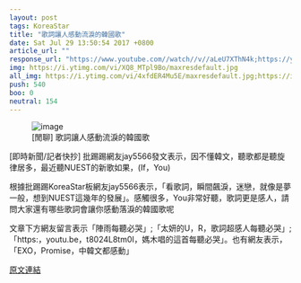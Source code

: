 ```yaml
---
layout: post
tags: KoreaStar
title: "歌詞讓人感動流淚的韓國歌"
date: Sat Jul 29 13:50:54 2017 +0800
article_url: ""
response_url: "https://www.youtube.com//watch//v//aLeU7XThN4k;https://youtu.be//XQ8_MTpl9Bo;https://youtu.be//4xfdER4Mu5E;http://www.bilibili.com//video//av4578492;https://youtu.be//F_y5OvFfqmQ;https://youtu.be//jmzJIHtmy8Q;https://youtu.be//G//zosuVp174//推17微笑花cr:幻聽世界;https://youtu.be//SA7wMWcTFe4;https://youtu.be//InoEV_8OWt0//完全是他們的心路歷程;https://youtu.be//0YWLZHkCvPg;https://www.youtube.com//watch//v//5tDeOFQ9EG0;https://youtu.be//IQBFGHYZpw8;https://youtu.be//jDOUeWS4cRQ//鐘鉉的End//of//a//Day;https://youtu.be//PPcK19kunOA;https://youtu.be//iu5b4rkJyc;https://youtu.be//JRBJNaoVxOU;https://youtu.be//x9x7WGD3qAQ;https://youtu.be//QS_59uXCqHM//超級喜歡這首//畫面歌詞還有旋;https://youtu.be//t8024L8tm0I//媽木唱的這首每聽必哭;https://youtu.be//QS_59uXCqHM;https://youtu.be//IQBFGH;https://youtu.be//IQBFGHYZpw8;https://youtu.be//KMB1gjqcuv8;https://youtu.be//otZHvp9_gus//另推這首//好聽歌詞又動人;https://ez2o.com//3PCqS//配圭賢歌聲很有遺憾感的//七年;https://youtu.be//JyTjIOGz_G0;http://www.bilibili.com//video//av3089537;https://youtu.be//dHlGXFPfYb8;https://youtu.be//FcsZhef6h5Q;https://youtu.be//Zzdj1cwjjRo;https://youtu.be//N9AtWTEH9M8;https://youtu.be//T7KbdfLAF2k;https://youtu.be//vl2_SQOoJkU//Luna蒙面歌王時唱的這首;https://youtu.be//kWAtDe_CDKw;https://youtu.be//83XmeUV7cB0"
img: https://i.ytimg.com/vi/XQ8_MTpl9Bo/maxresdefault.jpg
all_img: https://i.ytimg.com/vi/4xfdER4Mu5E/maxresdefault.jpg;https://i.ytimg.com/vi/F_y5OvFfqmQ/maxresdefault.jpg;https://i.ytimg.com/vi/jmzJIHtmy8Q/maxresdefault.jpg;https://i.ytimg.com/vi/SA7wMWcTFe4/maxresdefault.jpg;https://i.ytimg.com/vi/0YWLZHkCvPg/maxresdefault.jpg;https://i.ytimg.com/vi/IQBFGHYZpw8/maxresdefault.jpg;https://i.ytimg.com/vi/PPcK19kunOA/maxresdefault.jpg;https://i.ytimg.com/vi/JRBJNaoVxOU/maxresdefault.jpg;https://i.ytimg.com/vi/x9x7WGD3qAQ/maxresdefault.jpg;https://i.ytimg.com/vi/QS_59uXCqHM/hqdefault.jpg;https://i.ytimg.com/vi/IQBFGHYZpw8/maxresdefault.jpg;https://i.ytimg.com/vi/JyTjIOGz_G0/maxresdefault.jpg;https://i.ytimg.com/vi/dHlGXFPfYb8/maxresdefault.jpg;https://i.ytimg.com/vi/FcsZhef6h5Q/hqdefault.jpg;https://i.ytimg.com/vi/Zzdj1cwjjRo/hqdefault.jpg;https://i.ytimg.com/vi/N9AtWTEH9M8/maxresdefault.jpg;https://i.ytimg.com/vi/T7KbdfLAF2k/maxresdefault.jpg;https://i.ytimg.com/vi/kWAtDe_CDKw/maxresdefault.jpg;https://i.ytimg.com/vi/83XmeUV7cB0/maxresdefault.jpg
push: 540
boo: 0
neutral: 154
---
```


<figure>
<img src="https://i.ytimg.com/vi/XQ8_MTpl9Bo/maxresdefault.jpg" alt="image">
<figcaption>
[閒聊] 歌詞讓人感動流淚的韓國歌
</figcaption>
</figure>



[即時新聞/記者快抄] 批踢踢網友jay5566發文表示，因不懂韓文，聽歌都是聽旋律居多，最近聽NUEST的新歌如果，(If，You)

根據批踢踢KoreaStar板網友jay5566表示，「看歌詞，瞬間飆淚，迷戀，就像是夢一般，想到NUEST這幾年的發展」。感觸很多，You非常好聽，歌詞更是感人，請問大家還有哪些歌詞會讓你感動落淚的韓國歌呢

文章下方網友留言表示「陣雨每聽必哭」;「太妍的U，R，歌詞超感人每聽必哭」; 「https:，youtu.be，t8024L8tm0I，媽木唱的這首每聽必哭」。也有網友表示，「EXO，Promise，中韓文都感動」

<a href = "https://www.ptt.cc/bbs/KoreaStar/M.1501307457.A.E22.html">原文連結</a>

